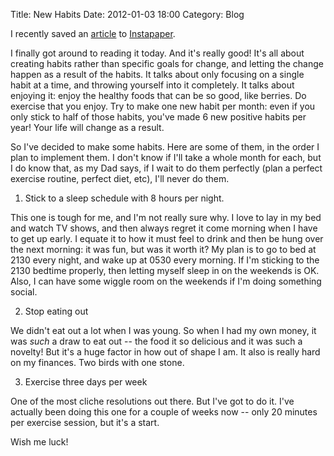 Title: New Habits
Date: 2012-01-03 18:00
Category: Blog

I recently saved an [article][1] to [Instapaper][2].

I finally got around to reading it today.  And it's really good!  It's all
about creating habits rather than specific goals for change, and letting the
change happen as a result of the habits.  It talks about only focusing on a
single habit at a time, and throwing yourself into it completely.  It talks
about enjoying it:  enjoy the healthy foods that can be so good, like berries.
Do exercise that you enjoy.  Try to make one new habit per month:  even if you
only stick to half of those habits, you've made 6 new positive habits per year!
Your life will change as a result.

So I've decided to make some habits.  Here are some of them, in the order I
plan to implement them.  I don't know if I'll take a whole month for each, but
I do know that, as my Dad says, if I wait to do them perfectly (plan a perfect
exercise routine, perfect diet, etc), I'll never do them.

1. Stick to a sleep schedule with 8 hours per night.

This one is tough for me, and I'm not really sure why.  I love to lay in my bed
and watch TV shows, and then always regret it come morning when I have to get
up early.  I equate it to how it must feel to drink and then be hung over the
next morning:  it was fun, but was it worth it?  My plan is to go to bed at
2130 every night, and wake up at 0530 every morning.  If I'm sticking to the
2130 bedtime properly, then letting myself sleep in on the weekends is OK.
Also, I can have some wiggle room on the weekends if I'm doing something
social.

2. Stop eating out

We didn't eat out a lot when I was young.  So when I had my own money, it was
*such* a draw to eat out -- the food it so delicious and it was such a novelty!
But it's a huge factor in how out of shape I am.  It also is really hard on my
finances.  Two birds with one stone.

3. Exercise three days per week

One of the most cliche resolutions out there.  But I've got to do it.  I've
actually been doing this one for a couple of weeks now -- only 20 minutes per
exercise session, but it's a start.

Wish me luck!

[1]: http://zenhabits.net/fitguide/
[2]: http://www.instapaper.com/

